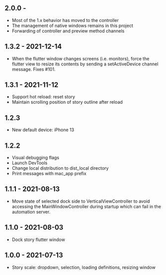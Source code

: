 ## 2.0.0 - 
- Most of the 1.x behavior has moved to the controller
- The management of native windows remains in this project
- Forwarding of controller and preview method channels

## 1.3.2 - 2021-12-14
- When the flutter window changes screens (i.e. monitors), force the flutter view 
  to resize its contents by sending a setActiveDevice channel message. Fixes #101.

## 1.3.1 - 2021-11-12
- Support hot reload: reset story
- Maintain scrolling position of story outline after reload

## 1.2.3
- New default device: iPhone 13

## 1.2.2
- Visual debugging flags
- Launch DevTools
- Change local distribution to dist_local directory
- Print messages with mac_app prefix

## 1.1.1 - 2021-08-13
- Move state of selected dock side to VerticalViewController to avoid accessing the 
  MainWindowController during startup which can fail in the automation server.

## 1.1.0 - 2021-08-03
- Dock story flutter window

## 1.0.0 - 2021-07-13
- Story scale: dropdown, selection, loading definitions, resizing window
